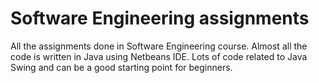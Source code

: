 # Software Engineering assignments
All the assignments done in Software Engineering course.
Almost all the code is written in Java using Netbeans IDE. 
Lots of code related to Java Swing and can be a good starting point for beginners.
